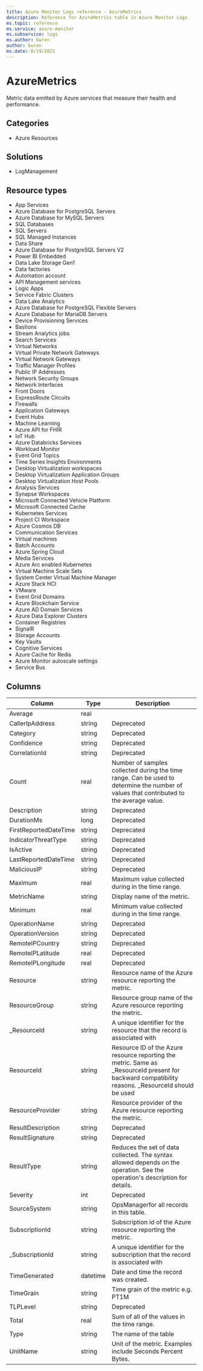 ```yaml
---
title: Azure Monitor Logs reference - AzureMetrics
description: Reference for AzureMetrics table in Azure Monitor Logs.
ms.topic: reference
ms.service: azure-monitor
ms.subservice: logs
ms.author: bwren
author: bwren
ms.date: 8/19/2021
---
```


# AzureMetrics

 Metric data emitted by Azure services that measure their health and performance.

## Categories

- Azure Resources
## Solutions

- LogManagement
## Resource types

- App Services
- Azure Database for PostgreSQL Servers
- Azure Database for MySQL Servers
- SQL Databases
- SQL Servers
- SQL Managed Instances
- Data Share
- Azure Database for PostgreSQL Servers V2
- Power BI Embedded
- Data Lake Storage Gen1
- Data factories
- Automation account
- API Management services
- Logic Apps
- Service Fabric Clusters
- Data Lake Analytics
- Azure Database for PostgreSQL Flexible Servers
- Azure Database for MariaDB Servers
- Device Provisioning Services
- Bastions
- Stream Analytics jobs
- Search Services
- Virtual Networks
- Virtual Private Network Gateways
- Virtual Network Gateways
- Traffic Manager Profiles
- Public IP Addresses
- Network Security Groups
- Network Interfaces
- Front Doors
- ExpressRoute Circuits
- Firewalls
- Application Gateways
- Event Hubs
- Machine Learning
- Azure API for FHIR
- IoT Hub
- Azure Databricks Services
- Workload Monitor
- Event Grid Topics
- Time Series Insights Environments
- Desktop Virtualization workspaces
- Desktop Virtualization Application Groups
- Desktop Virtualization Host Pools
- Analysis Services
- Synapse Workspaces
- Microsoft Connected Vehicle Platform
- Microsoft Connected Cache
- Kubernetes Services
- Project CI Workspace
- Azure Cosmos DB
- Communication Services
- Virtual machines
- Batch Accounts
- Azure Spring Cloud
- Media Services
- Azure Arc enabled Kubernetes
- Virtual Machine Scale Sets
- System Center Virtual Machine Manager
- Azure Stack HCI
- VMware
- Event Grid Domains
- Azure Blockchain Service
- Azure AD Domain Services
- Azure Data Explorer Clusters
- Container Registries
- SignalR
- Storage Accounts
- Key Vaults
- Cognitive Services
- Azure Cache for Redis
- Azure Monitor autoscale settings
- Service Bus




## Columns

|Column|Type|Description|
|---|---|---|
|Average|real||
|CallerIpAddress|string|Deprecated|
|Category|string|Deprecated|
|Confidence|string|Deprecated|
|CorrelationId|string|Deprecated|
|Count|real|Number of samples collected during the time range. Can be used to determine the number of values that contributed to the average value.|
|Description|string|Deprecated|
|DurationMs|long|Deprecated|
|FirstReportedDateTime|string|Deprecated|
|IndicatorThreatType|string|Deprecated|
|IsActive|string|Deprecated|
|LastReportedDateTime|string|Deprecated|
|MaliciousIP|string|Deprecated|
|Maximum|real|Maximum value collected during in the time range.|
|MetricName|string|Display name of the metric.|
|Minimum|real|Minimum value collected during in the time range.|
|OperationName|string|Deprecated|
|OperationVersion|string|Deprecated|
|RemoteIPCountry|string|Deprecated|
|RemoteIPLatitude|real|Deprecated|
|RemoteIPLongitude|real|Deprecated|
|Resource|string|Resource name of the Azure resource reporting the metric.|
|ResourceGroup|string|Resource group name of the Azure resource reporting the metric.|
|_ResourceId|string|A unique identifier for the resource that the record is associated with|
|ResourceId|string|Resource ID of the Azure resource reporting the metric. Same as _ResourceId present for backward compatibility reasons. _ResourceId should be used|
|ResourceProvider|string|Resource provider of the Azure resource reporting the metric.|
|ResultDescription|string|Deprecated|
|ResultSignature|string|Deprecated|
|ResultType|string|Reduces the set of data collected. The syntax allowed depends on the operation. See the operation's description for details.|
|Severity|int|Deprecated|
|SourceSystem|string|OpsManagerfor all records in this table.|
|SubscriptionId|string|Subscription id of the Azure resource reporting the metric.|
|_SubscriptionId|string|A unique identifier for the subscription that the record is associated with|
|TimeGenerated|datetime|Date and time the record was created.|
|TimeGrain|string|Time grain of the metric e.g. PT1M|
|TLPLevel|string|Deprecated|
|Total|real|Sum of all of the values in the time range.|
|Type|string|The name of the table|
|UnitName|string|Unit of the metric. Examples include Seconds Percent Bytes.|
